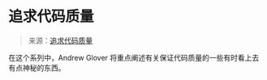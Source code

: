 # 追求代码质量

> 来源：[追求代码质量](http://www.ibm.com/developerworks/cn/java/j-cq/)

在这个系列中，Andrew Glover 将重点阐述有关保证代码质量的一些有时看上去有点神秘的东西。